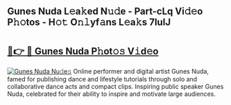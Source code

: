 ## Gunes Nuda L𝚎a𝚔ed N𝚞𝚍e - Part-cLq Vi𝚍𝚎o P𝚑𝚘tos - H𝚘𝚝 O𝚗𝚕yf𝚊ns L𝚎a𝚔s 7IulJ

# <h2><a href="http://kfewen.oniu.top/?m=Gunes+Nuda">🔗👉 🔴 Gunes Nuda P𝚑ot𝚘𝚜 V𝚒d𝚎o</a></h2>

[![Gunes Nuda Nu𝚍e𝚜](https://i.imgur.com/0qMVB7G.gif)](http://kfewen.oniu.top/?m=Gunes+Nuda)
Online performer and digital artist Gunes Nuda, famed for publishing dance and lifestyle tutorials through solo and collaborative dance acts and compact clips. Inspiring public speaker Gunes Nuda, celebrated for their ability to inspire and motivate large audiences.  
